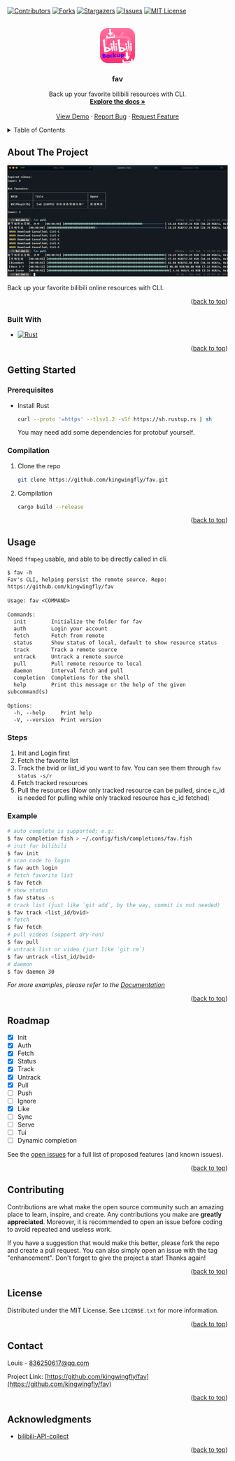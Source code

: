 <a name="readme-top"></a>



<!-- PROJECT SHIELDS -->
[![Contributors][contributors-shield]][contributors-url]
[![Forks][forks-shield]][forks-url]
[![Stargazers][stars-shield]][stars-url]
[![Issues][issues-shield]][issues-url]
[![MIT License][license-shield]][license-url]


<!-- PROJECT LOGO -->
<br />
<div align="center">
  <a href="https://github.com/kingwingfly/fav">
    <img src="images/logo.png" alt="Logo" width="80" height="80">
  </a>

<h3 align="center">fav</h3>

  <p align="center">
    Back up your favorite bilibili resources with CLI.
    <br />
    <a href="https://github.com/kingwingfly/fav"><strong>Explore the docs »</strong></a>
    <br />
    <br />
    <a href="https://github.com/kingwingfly/fav">View Demo</a>
    ·
    <a href="https://github.com/kingwingfly/fav/issues">Report Bug</a>
    ·
    <a href="https://github.com/kingwingfly/fav/issues">Request Feature</a>
  </p>
</div>



<!-- TABLE OF CONTENTS -->
<details>
  <summary>Table of Contents</summary>
  <ol>
    <li>
      <a href="#about-the-project">About The Project</a>
      <ul>
        <li><a href="#built-with">Built With</a></li>
      </ul>
    </li>
    <li>
      <a href="#getting-started">Getting Started</a>
      <ul>
        <li><a href="#prerequisites">Prerequisites</a></li>
        <li><a href="#compilation">Compilation</a></li>
      </ul>
    </li>
    <li><a href="#usage">Usage</a></li>
    <li><a href="#roadmap">Roadmap</a></li>
    <li><a href="#contributing">Contributing</a></li>
    <li><a href="#license">License</a></li>
    <li><a href="#contact">Contact</a></li>
    <li><a href="#acknowledgments">Acknowledgments</a></li>
  </ol>
</details>



<!-- ABOUT THE PROJECT -->
## About The Project

[![Product Name Screen Shot][product-screenshot]](https://github.com/kingwingfly/fav)

Back up your favorite bilibili online resources with CLI.

<p align="right">(<a href="#readme-top">back to top</a>)</p>



### Built With

* [![Rust][Rust]][Rust-url]

<p align="right">(<a href="#readme-top">back to top</a>)</p>



<!-- GETTING STARTED -->
## Getting Started

### Prerequisites

* Install Rust
  ```sh
  curl --proto '=https' --tlsv1.2 -sSf https://sh.rustup.rs | sh
  ```
  You may need add some dependencies for protobuf yourself.

### Compilation

1. Clone the repo
   ```sh
   git clone https://github.com/kingwingfly/fav.git
   ```
2. Compilation
   ```sh
   cargo build --release
   ```

<p align="right">(<a href="#readme-top">back to top</a>)</p>



<!-- USAGE EXAMPLES -->
## Usage

Need `ffmpeg` usable, and able to be directly called in cli.

```
$ fav -h
Fav's CLI, helping persist the remote source. Repo: https://github.com/kingwingfly/fav

Usage: fav <COMMAND>

Commands:
  init        Initialize the folder for fav
  auth        Login your account
  fetch       Fetch from remote
  status      Show status of local, default to show resource status
  track       Track a remote source
  untrack     Untrack a remote source
  pull        Pull remote resource to local
  daemon      Interval fetch and pull
  completion  Completions for the shell
  help        Print this message or the help of the given subcommand(s)

Options:
  -h, --help     Print help
  -V, --version  Print version
```
### Steps

1. Init and Login first
2. Fetch the favorite list
3. Track the bvid or list_id you want to fav. You can see them through `fav status -s/r`
4. Fetch tracked resources
5. Pull the resources (Now only tracked resource can be pulled, since c_id is needed for pulling while only tracked resource has c_id fetched)

### Example
```sh
# auto complete is supported; e.g:
$ fav completion fish > ~/.config/fish/completions/fav.fish
# init for bilibili
$ fav init
# scan code to login
$ fav auth login
# fetch favorite list
$ fav fetch
# show status
$ fav status -s
# track list (just like `git add`, by the way, commit is not needed)
$ fav track <list_id/bvid>
# fetch
$ fav fetch
# pull videos (support dry-run)
$ fav pull
# untrack list or video (just like `git rm`)
$ fav untrack <list_id/bvid>
# daemon
$ fav daemon 30
```

_For more examples, please refer to the [Documentation](https://github.com/kingwingfly/fav)_

<p align="right">(<a href="#readme-top">back to top</a>)</p>



<!-- ROADMAP -->
## Roadmap

- [x] Init
- [x] Auth
- [x] Fetch
- [x] Status
- [x] Track
- [x] Untrack
- [x] Pull
- [ ] Push
- [ ] Ignore
- [x] Like
- [ ] Sync
- [ ] Serve
- [ ] Tui
- [ ] Dynamic completion

See the [open issues](https://github.com/kingwingfly/fav/issues) for a full list of proposed features (and known issues).

<p align="right">(<a href="#readme-top">back to top</a>)</p>



<!-- CONTRIBUTING -->
## Contributing

Contributions are what make the open source community such an amazing place to learn, inspire, and create. Any contributions you make are **greatly appreciated**. Moreover, it is recommended to open an issue before coding to avoid repeated and useless work.

If you have a suggestion that would make this better, please fork the repo and create a pull request. You can also simply open an issue with the tag "enhancement".
Don't forget to give the project a star! Thanks again!

<p align="right">(<a href="#readme-top">back to top</a>)</p>



<!-- LICENSE -->
## License

Distributed under the MIT License. See `LICENSE.txt` for more information.

<p align="right">(<a href="#readme-top">back to top</a>)</p>



<!-- CONTACT -->
## Contact

Louis - 836250617@qq.com

Project Link: [https://github.com/kingwingfly/fav](https://github.com/kingwingfly/fav)

<p align="right">(<a href="#readme-top">back to top</a>)</p>



<!-- ACKNOWLEDGMENTS -->
## Acknowledgments

* [bilibili-API-collect](https://github.com/SocialSisterYi/bilibili-API-collect)

<p align="right">(<a href="#readme-top">back to top</a>)</p>



<!-- MARKDOWN LINKS & IMAGES -->
<!-- https://www.markdownguide.org/basic-syntax/#reference-style-links -->
[contributors-shield]: https://img.shields.io/github/contributors/kingwingfly/fav.svg?style=for-the-badge
[contributors-url]: https://github.com/kingwingfly/fav/graphs/contributors
[forks-shield]: https://img.shields.io/github/forks/kingwingfly/fav.svg?style=for-the-badge
[forks-url]: https://github.com/kingwingfly/fav/network/members
[stars-shield]: https://img.shields.io/github/stars/kingwingfly/fav.svg?style=for-the-badge
[stars-url]: https://github.com/kingwingfly/fav/stargazers
[issues-shield]: https://img.shields.io/github/issues/kingwingfly/fav.svg?style=for-the-badge
[issues-url]: https://github.com/kingwingfly/fav/issues
[license-shield]: https://img.shields.io/github/license/kingwingfly/fav.svg?style=for-the-badge
[license-url]: https://github.com/kingwingfly/fav/blob/master/LICENSE.txt
[product-screenshot]: images/screenshot.png
[Rust]: https://img.shields.io/badge/Rust-000000?style=for-the-badge&logo=Rust&logoColor=orange
[Rust-url]: https://www.rust-lang.org
